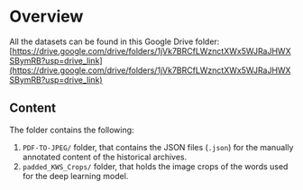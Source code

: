 # Overview
All the datasets can be found in this Google Drive folder:
[https://drive.google.com/drive/folders/1jVk7BRCfLWznctXWx5WJRaJHWXSBymRB?usp=drive_link](https://drive.google.com/drive/folders/1jVk7BRCfLWznctXWx5WJRaJHWXSBymRB?usp=drive_link)

## Content
The folder contains the following:
1. `PDF-TO-JPEG/` folder, that contains the JSON files (`.json`) for the manually annotated content of the historical archives.
2. `padded_KWS_Crops/` folder, that holds the image crops of the words used for the deep learning model.
```
